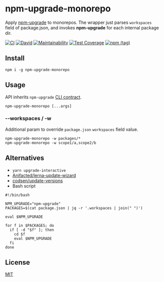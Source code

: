 # npm-upgrade-monorepo

Apply [npm-upgrade](https://github.com/th0r/npm-upgrade) to monorepos. The wrapper just parses `workspaces` field of package.json, and invokes **npm-upgrade** for each internal package dir. 

[![CI](https://github.com/antongolub/npm-upgrade-monorepo/workflows/CI/badge.svg)](https://github.com/antongolub/npm-upgrade-monorepo/actions)
[![David](https://img.shields.io/david/dev/antongolub/npm-upgrade-monorepo?label=deps)](https://david-dm.org/antongolub/npm-upgrade-monorepo)
[![Maintainability](https://api.codeclimate.com/v1/badges/ba54d6fecd9b4d088387/maintainability)](https://codeclimate.com/github/antongolub/npm-upgrade-monorepo/maintainability)
[![Test Coverage](https://api.codeclimate.com/v1/badges/ba54d6fecd9b4d088387/test_coverage)](https://codeclimate.com/github/antongolub/npm-upgrade-monorepo/test_coverage)
[![npm (tag)](https://img.shields.io/npm/v/npm-upgrade-monorepo)](https://www.npmjs.com/package/npm-upgrade-monorepo)

## Install
```shell
npm i -g npm-upgrade-monorepo
```

## Usage
API inherits `npm-upgrade` [CLI contract](https://github.com/th0r/npm-upgrade#usage). 
```shell
npm-upgrade-monorepo [...args]
```

### --workspaces / -w
Additional param to override `package.json` `workspaces` field value.
```shell
npm-upgrade-monorepo -w packages/*
npm-upgrade-monorepo -w scope1/a,scope2/b
```

## Alternatives
* `yarn upgrade-interactive`
* [Anifacted/lerna-update-wizard](https://github.com/Anifacted/lerna-update-wizard)
* [codsen/update-versions](https://github.com/codsen/codsen/tree/main/packages/update-versions)
* Bash script
```shell
#!/bin/bash

NPM_UPGRADE="npm-upgrade"
PACKAGES=$(cat package.json | jq -r '.workspaces | join(" ")')

eval $NPM_UPGRADE

for f in $PACKAGES; do
  if [ -d "$f" ]; then
    cd $f
    eval $NPM_UPGRADE
  fi
done
```
## License
[MIT](./LICENSE)
